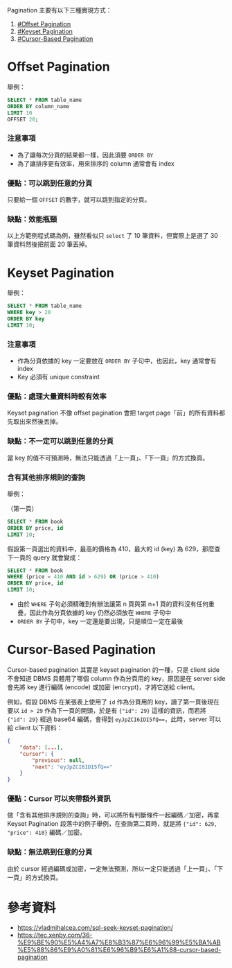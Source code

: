 Pagination 主要有以下三種實現方式：

1. [#Offset Pagination](</./Database/Pagination.md#Offset Pagination>)
2. [#Keyset Pagination](</./Database/Pagination.md#Keyset Pagination>)
3. [#Cursor-Based Pagination](</./Database/Pagination.md#Cursor-Based Pagination>)

# Offset Pagination

舉例：

```SQL
SELECT * FROM table_name
ORDER BY column_name
LIMIT 10
OFFSET 20;
```

### 注意事項

- 為了讓每次分頁的結果都一樣，因此須要 `ORDER BY`
- 為了讓排序更有效率，用來排序的 column 通常會有 index

### 優點：可以跳到任意的分頁

只要給一個 `OFFSET` 的數字，就可以跳到指定的分頁。

### 缺點：效能瓶頸

以上方範例程式碼為例，雖然看似只 `select` 了 10 筆資料，但實際上是選了 30 筆資料然後把前面 20 筆丟掉。

# Keyset Pagination

舉例：

```SQL
SELECT * FROM table_name
WHERE key > 20
ORDER BY key
LIMIT 10;
```

### 注意事項

- 作為分頁依據的 key 一定要放在 `ORDER BY` 子句中，也因此，key 通常會有 index
- Key 必須有 unique constraint

### 優點：處理大量資料時較有效率

Keyset pagination 不像 offset pagination 會把 target page「前」的所有資料都先取出來然後丟掉。

### 缺點：不一定可以跳到任意的分頁

當 key 的值不可預測時，無法只能透過「上一頁」、「下一頁」的方式換頁。

### 含有其他排序規則的查詢

舉例：

（第一頁）

```SQL
SELECT * FROM book
ORDER BY price, id
LIMIT 10;
```

假設第一頁選出的資料中，最高的價格為 410，最大的 id (key) 為 629，那麼查下一頁的 query 就會變成：

```SQL
SELECT * FROM book
WHERE (price = 410 AND id > 629) OR (price > 410)
ORDER BY price, id
LIMIT 10;
```

- 由於 `WHERE` 子句必須精確到有辦法讓第 n 頁與第 n+1 頁的資料沒有任何重疊，因此作為分頁依據的 key 仍然必須放在 `WHERE` 子句中
- `ORDER BY` 子句中，key 一定還是要出現，只是順位一定在最後

# Cursor-Based Pagination

Cursor-based pagination 其實是 keyset pagination 的一種，只是 client side 不會知道 DBMS 具體用了哪個 column 作為分頁用的 key，原因是在 server side 會先將 key 進行編碼 (encode) 或加密 (encrypt)，才將它送給 client。

例如，假設 DBMS 在某張表上使用了 `id` 作為分頁用的 key，讀了第一頁後現在要以 `id > 29` 作為下一頁的開頭，於是有 `{"id": 29}` 這樣的資訊，而若將 `{"id": 29}` 經過 base64 編碼，會得到 `eyJpZCI6IDI5fQ==`，此時，server 可以給 client 以下資料：

```json
{
    "data": [...],
    "cursor": {
        "previous": null,
        "next": "eyJpZCI6IDI5fQ=="
    }
}
```

### 優點：Cursor 可以夾帶額外資訊

做「含有其他排序規則的查詢」時，可以將所有判斷條件一起編碼／加密，再拿 Keyset Pagination 段落中的例子舉例，在查詢第二頁時，就是將 `{"id": 629, "price": 410}` 編碼／加密。

### 缺點：無法跳到任意的分頁

由於 cursor 經過編碼或加密，一定無法預測，所以一定只能透過「上一頁」、「下一頁」的方式換頁。

# 參考資料

- <https://vladmihalcea.com/sql-seek-keyset-pagination/>
- <https://tec.xenby.com/36-%E9%BE%90%E5%A4%A7%E8%B3%87%E6%96%99%E5%BA%AB%E5%88%86%E9%A0%81%E6%96%B9%E6%A1%88-cursor-based-pagination>
